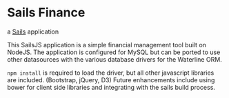 # Sails Finance

a [Sails](http://sailsjs.org) application

This SailsJS application is a simple financial management tool built on NodeJS.
The application is configured for MySQL but can be ported to use other datasources with the various database drivers for the Waterline ORM.

`npm install` is required to load the driver, but all other javascript libraries are included. (Bootstrap, jQuery, D3)
Future enhancements include using bower for client side libraries and integrating with the sails build process.
